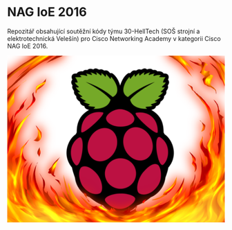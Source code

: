 # NAG IoE 2016
Repozitář obsahující soutěžní kódy týmu 30-HellTech (SOŠ strojní a elektrotechnická Velešín) pro Cisco Networking Academy v kategorii Cisco NAG IoE 2016.

![Logo](https://github.com/HellTech/NAG_IoE_2016/blob/master/logo.png)
